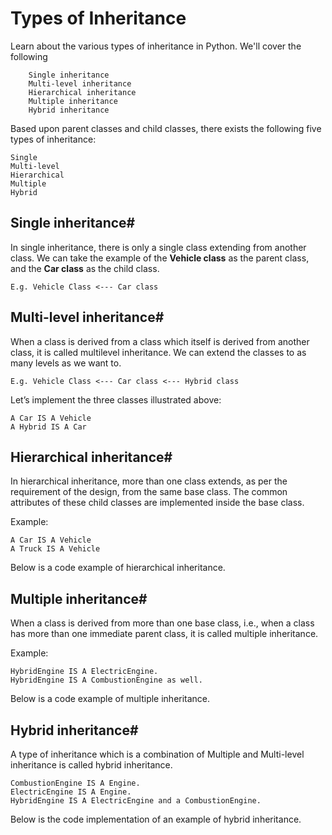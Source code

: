 # Types of Inheritance

Learn about the various types of inheritance in Python.
We'll cover the following

        Single inheritance
        Multi-level inheritance
        Hierarchical inheritance
        Multiple inheritance
        Hybrid inheritance

Based upon parent classes and child classes, there exists the following five types of inheritance:

    Single
    Multi-level
    Hierarchical
    Multiple
    Hybrid

## Single inheritance#

In single inheritance, there is only a single class extending from another class. We can take the example of the **Vehicle class** as the parent class, and the **Car class** as the child class. 

    E.g. Vehicle Class <--- Car class


## Multi-level inheritance#

When a class is derived from a class which itself is derived from another class, it is called multilevel inheritance. We can extend the classes to as many levels as we want to.
 
    E.g. Vehicle Class <--- Car class <--- Hybrid class

Let’s implement the three classes illustrated above:

    A Car IS A Vehicle
    A Hybrid IS A Car

## Hierarchical inheritance#

In hierarchical inheritance, more than one class extends, as per the requirement of the design, from the same base class. The common attributes of these child classes are implemented inside the base class.

Example:

    A Car IS A Vehicle
    A Truck IS A Vehicle

Below is a code example of hierarchical inheritance.


## Multiple inheritance#

When a class is derived from more than one base class, i.e., when a class has more than one immediate parent class, it is called multiple inheritance.

Example:

    HybridEngine IS A ElectricEngine.
    HybridEngine IS A CombustionEngine as well.

Below is a code example of multiple inheritance.


## Hybrid inheritance#

A type of inheritance which is a combination of Multiple and Multi-level inheritance is called hybrid inheritance.

    CombustionEngine IS A Engine.
    ElectricEngine IS A Engine.
    HybridEngine IS A ElectricEngine and a CombustionEngine.

Below is the code implementation of an example of hybrid inheritance.
